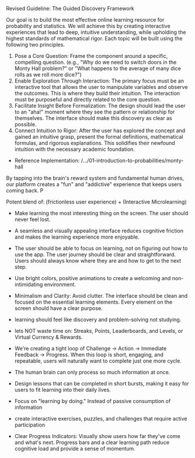 Revised Guideline: The Guided Discovery Framework

Our goal is to build the most effective online learning resource for probability and statistics. We will achieve this by creating interactive experiences that lead to deep, intuitive understanding, while upholding the highest standards of mathematical rigor. Each topic will be built using the following two principles.

1. Pose a Core Question: Frame the component around a specific, compelling question. (e.g., "Why do we need to switch doors in the Monty Hall problem?" or "What happens to the average of many dice rolls as we roll more dice?")
2. Enable Exploration Through Interaction: The primary focus must be an interactive tool that allows the user to  manipulate variables and observe the outcomes. This is where they build their intuition. The interaction must be purposeful and directly related to the core question.
3. Facilitate Insight Before Formalization: The design should lead the user to an "aha!" moment where they see the pattern or relationship for themselves. The interface should make this discovery as clear as possible.
4. Connect Intuition to Rigor: After the user has explored the concept and gained an intuitive grasp, present the formal definitions, mathematical formulas, and rigorous explanations. This solidifies their newfound intuition with the necessary academic foundation.

* Reference Implementation: /.../01-introduction-to-probabilities/monty-hall

By tapping into the brain's reward system and fundamental human drives, our platform creates a "fun" and "addictive" experience that keeps users coming back. P

Potent blend of: (frictionless user experience) + (Interactive Microlearning)

- Make learning the most interesting thing on the screen. The user should never feel lost.
- A seamless and visually appealing interface reduces cognitive friction and makes the learning experience more enjoyable.
- The user should be able to focus on learning, not on figuring out how to use the app. The user journey should be clear and straightforward. Users should always know where they are and how to get to the next step.
- Use bright colors,  positive animations to create a welcoming and non-intimidating environment.
- Minimalism and Clarity: Avoid clutter. The interface should be clean and focused on the essential learning elements. Every element on the screen should have a clear purpose.

- learning should feel like discovery and problem-solving not studying.
 - lets NOT waste time on: Streaks, Points, Leaderboards, and Levels, or Virtual Currency & Rewards. 
 - We're creating a tight loop of Challenge -> Action -> Immediate Feedback -> Progress. When this loop is short, engaging, and repeatable, users will naturally want to complete just one more cycle.
 - The human brain can only process so much information at once.
 - Design lessons that can be completed in short bursts, making it easy for users to fit learning into their daily lives.
 - Focus on "learning by doing." Instead of passive consumption of information
 - create interactive exercises, puzzles, and challenges that require active participation
 - Clear Progress Indicators: Visually show users how far they've come and what's next. Progress bars and a clear learning path reduce cognitive load and provide a sense of momentum.